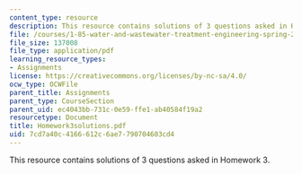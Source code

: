```yaml
---
content_type: resource
description: This resource contains solutions of 3 questions asked in Homework 3.
file: /courses/1-85-water-and-wastewater-treatment-engineering-spring-2006/7cd7a40c4166612c6ae7790704603cd4_Homework3solutions.pdf
file_size: 137008
file_type: application/pdf
learning_resource_types:
- Assignments
license: https://creativecommons.org/licenses/by-nc-sa/4.0/
ocw_type: OCWFile
parent_title: Assignments
parent_type: CourseSection
parent_uid: ec4043bb-731c-0e59-ffe1-ab40584f19a2
resourcetype: Document
title: Homework3solutions.pdf
uid: 7cd7a40c-4166-612c-6ae7-790704603cd4
---
```

This resource contains solutions of 3 questions asked in Homework 3.
